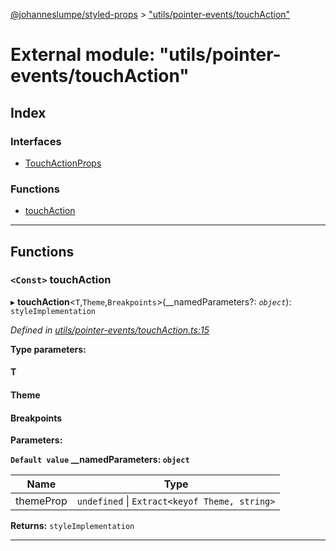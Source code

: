 [@johanneslumpe/styled-props](../README.md) > ["utils/pointer-events/touchAction"](../modules/_utils_pointer_events_touchaction_.md)

# External module: "utils/pointer-events/touchAction"

## Index

### Interfaces

* [TouchActionProps](../interfaces/_utils_pointer_events_touchaction_.touchactionprops.md)

### Functions

* [touchAction](_utils_pointer_events_touchaction_.md#touchaction)

---

## Functions

<a id="touchaction"></a>

### `<Const>` touchAction

▸ **touchAction**<`T`,`Theme`,`Breakpoints`>(__namedParameters?: *`object`*): `styleImplementation`

*Defined in [utils/pointer-events/touchAction.ts:15](https://github.com/johanneslumpe/styled-props/blob/8e709f1/src/utils/pointer-events/touchAction.ts#L15)*

**Type parameters:**

#### T 
#### Theme 
#### Breakpoints 
**Parameters:**

**`Default value` __namedParameters: `object`**

| Name | Type |
| ------ | ------ |
| themeProp | `undefined` \| `Extract<keyof Theme, string>` |

**Returns:** `styleImplementation`

___

